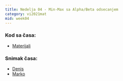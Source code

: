 ```yaml
---
title: Nedelja 04 - Min-Max sa Alpha/Beta odsecanjem
category: vi2021mat
mid: week04
---
```


### Kod sa časa:

- <a target="_blank" href="https://github.com/matfvi/vi/tree/master/2021.2022/04_MinMax_AlphaBeta/">Materijali</a>

### Snimak časa:
  - <a target="_blank" href="#">Denis</a>
  - <a target="_blank" href="#">Marko</a>

